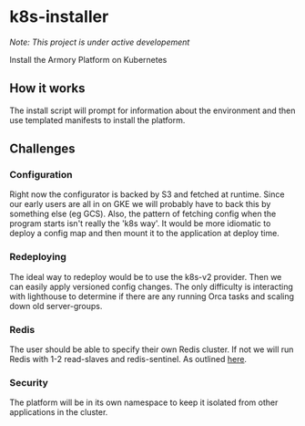 # k8s-installer

_Note: This project is under active developement_

Install the Armory Platform on Kubernetes

## How it works
The install script will prompt for information about the environment and then use templated manifests to install the platform.

## Challenges
### Configuration
Right now the configurator is backed by S3 and fetched at runtime. Since our early users are all in on GKE we will probably have to back this by something else (eg GCS). Also, the pattern of fetching config when the program starts isn't really the 'k8s way'. It would be more idiomatic to deploy a config map and then mount it to the application at deploy time.

### Redeploying
The ideal way to redeploy would be to use the k8s-v2 provider. Then we can easily apply versioned config changes. The only difficulty is interacting with lighthouse to determine if there are any running Orca tasks and scaling down old server-groups.

### Redis
The user should be able to specify their own Redis cluster. If not we will run Redis with 1-2 read-slaves and redis-sentinel. As outlined [here](http://jeffmendoza.github.io/kubernetes/v1.1/examples/redis/README.html).


### Security
The platform will be in its own namespace to keep it isolated from other applications in the cluster.